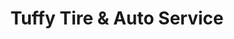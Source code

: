 ---
title: "Tuffy Tire & Auto Service"
url: /mesa/tuffy-tire-und-auto-service/
shop: Autowerkstatt
---